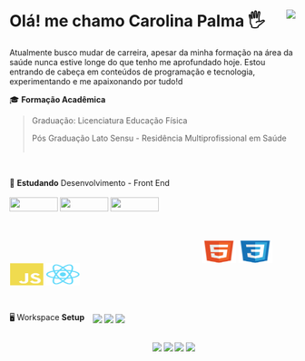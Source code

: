  #  Olá! me chamo Carolina Palma 🖐️ <img align="right" src="https://img.shields.io/badge/Pronouns-She%2FHer-orange">

<a align="center"> Atualmente busco mudar de carreira, apesar da minha formação na área da saúde nunca estive longe do que tenho me aprofundado hoje. Estou entrando de cabeça em conteúdos de programação e tecnologia, experimentando e me apaixonando por tudo!d
</a>

🎓 **Formação Acadêmica** <p>
  
> <p>
>Graduação: Licenciatura Educação Física &ensp;<img align="center" height="13" width="25" src="https://logodownload.org/wp-content/uploads/2015/03/uff-logo-4.png"><p>
>Pós Graduação Lato Sensu - Residência Multiprofissional em Saúde &ensp;<img align="center" height="13" width="25" src="https://logodownload.org/wp-content/uploads/2015/03/uff-logo-4.png">
</p>

&ensp; &ensp; &ensp; &ensp; &ensp; &ensp;  &ensp; &ensp; &ensp; &ensp; &ensp; &ensp; &ensp; &ensp; &ensp; &ensp;  &ensp; &ensp; &ensp; &ensp; &ensp; &ensp; &ensp; &ensp; <p>
  
🔰 **Estudando** Desenvolvimento - Front End <br>
	<br>
	<a href="https://www.udemy.com/course/curso-web/" target="_blank"><img height="25" width="85" src="https://img.shields.io/badge/Udemy-A435F0?style=for-the-badge&logo=Udemy&logoColor=white"></a>
	<a href="https://lms.startse.com/curso/tech-academy-turma-1/aulas/tech-academy-onboarding" target="_blank"><img height="25" width="85" src="https://user-images.githubusercontent.com/95711654/169910358-012bd846-7267-436a-87d9-c86cf5d2a8c4.png"></a>
	<a href="https://hotmart.com/pt-br/marketplace/produtos/devquest-dev-em-dobro/I56659685O" target="_blank"><img height="25" width="85" src="https://www.agenciamestre.com/wp-content/uploads/2015/09/hotmart-logo.png"></a>
	
	
<div style="display: inline_block"><br>
<br>
	  &ensp; &ensp; &ensp; &ensp; &ensp; &ensp; &ensp; &ensp; &ensp; &ensp; &ensp; &ensp; &ensp; &ensp; &ensp;  &ensp; &ensp; &ensp; &ensp; &ensp; &ensp; &ensp; &ensp; &ensp; &ensp; &ensp; &ensp; &ensp; &ensp; &ensp; &ensp;
	
  <img align="center" alt="img-HTML" height="40" width="60" src="https://raw.githubusercontent.com/devicons/devicon/master/icons/html5/html5-original.svg">
  
  <img align="center" alt="img-CSS" height="40" width="60" src="https://raw.githubusercontent.com/devicons/devicon/master/icons/css3/css3-original.svg">
	
  <img align="center" alt="img-Js" height="40" width="60" src="https://raw.githubusercontent.com/devicons/devicon/master/icons/javascript/javascript-plain.svg">
	
  <img align="center" alt="img-React" height="40" width="60" src="https://raw.githubusercontent.com/devicons/devicon/master/icons/react/react-original.svg">	
<br>
<br>	
  
  ##
  
🖥️ Workspace **Setup** &ensp; <img align="center" width="150" src="https://img.shields.io/badge/NVIDIA-GTX1650super-76B900?style=for-the-badge&logo=nvidia&logoColor=white">
	<img align="center" width="120" src="https://img.shields.io/badge/Intel%20Core_i5_9th-0071C5?style=for-the-badge&logo=intel&logoColor=white">
  <img align="center" width="120" src="https://img.shields.io/badge/Windows-8_ram-0078D6?style=for-the-badge&logo=windows&logoColor=white">
</div>

##

<div> 
&ensp; &ensp; &ensp; &ensp; &ensp; &ensp; &ensp; &ensp; &ensp; &ensp; &ensp; &ensp; &ensp; &ensp; &ensp;  &ensp; &ensp; &ensp; &ensp; &ensp; &ensp; &ensp; &ensp;
  <a href="https://instagram.com/medeiros.palma" target="_blank"><img src="https://img.shields.io/badge/-Instagram-%23E4405F?style=for-the-badge&logo=instagram&logoColor=white" target="_blank"></a>
  <a href="Palma#2621" target="_blank"><img src="https://img.shields.io/badge/Palma2621-7289DA?style=for-the-badge&logo=discord&logoColor=white" target="_blank"></a> 
  <a href = "mailto:carolinapalma@id.uff.br"><img src="https://img.shields.io/badge/Gmail-D14836?style=for-the-badge&logo=gmail&logoColor=white" destino ="_blank"></a>
  <a href="https://www.linkedin.com/in/carolina-palma-medeiros-2696a2234/" target="_blank"><img src="https://img.shields.io/badge/-LinkedIn-%230077B5?style=for-the-badge&logo=linkedin&logoColor=white" target="_blank"></a>
